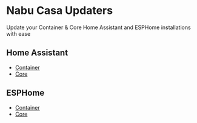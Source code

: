 # Nabu Casa Updaters
Update your Container & Core Home Assistant and ESPHome installations with ease

## Home Assistant
- [Container](https://raw.githubusercontent.com/ShonP40/Nabu-Casa-Updaters/master/Home%20Assistant%20-%20Container%20Updater.sh)
- [Core](https://raw.githubusercontent.com/ShonP40/Nabu-Casa-Updaters/master/Home%20Assistant%20-%20Core%20Updater.sh)

## ESPHome
- [Container](https://raw.githubusercontent.com/ShonP40/Nabu-Casa-Updaters/master/ESPHome%20-%20Container%20Updater.sh)
- [Core](https://raw.githubusercontent.com/ShonP40/Nabu-Casa-Updaters/master/ESPHome%20-%20Core%20Updater.sh)
